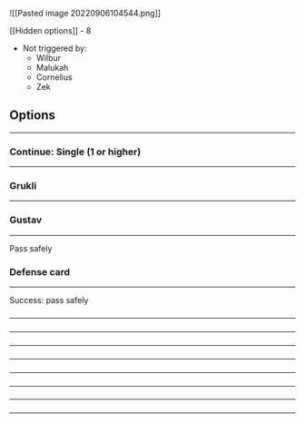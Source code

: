 ![[Pasted image 20220906104544.png]]

[[Hidden options]] - 8
- Not triggered by:
	- Wilbur
	- Malukah
	- Cornelius
	- Zek

## Options
---

### Continue: Single (1 or higher)
---

### Grukli
---

### Gustav
---
Pass safely

### Defense card
---
Success: pass safely

### 
---

### 
---

### 
---

### 
---

### 
---

### 
---

### 
---

### 
---

